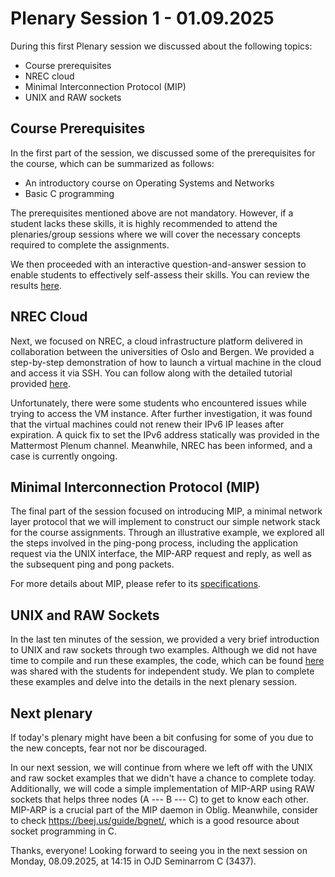 # Plenary Session 1 - 01.09.2025 #


During this first Plenary session we discussed about the following
topics:

* Course prerequisites
* NREC cloud
* Minimal Interconnection Protocol (MIP)
* UNIX and RAW sockets

## Course Prerequisites ##

In the first part of the session, we discussed some of the
prerequisites for the course, which can be summarized as follows:

* An introductory course on Operating Systems and Networks
* Basic C programming

The prerequisites mentioned above are not mandatory. However, if a
student lacks these skills, it is highly recommended to attend the
plenaries/group sessions where we will cover the necessary concepts
required to complete the assignments.

We then proceeded with an interactive question-and-answer session to
enable students to effectively self-assess their skills. You can
review the results
[here](https://github.com/kristjoc/plenaries-in3230-in4230-h25/blob/main/p1_01-09-2025/menti-in3230-in4230-h25.pdf).

## NREC Cloud ##

Next, we focused on NREC, a cloud infrastructure platform delivered in
collaboration between the universities of Oslo and Bergen. We provided
a step-by-step demonstration of how to launch a virtual machine in the
cloud and access it via SSH. You can follow along with the detailed
tutorial provided
[here](https://www.uio.no/studier/emner/matnat/ifi/IN3230/h25/obligatorisk-oppgave/running-your-vm-on-nrec.html).

Unfortunately, there were some students who encountered issues while
trying to access the VM instance. After further investigation, it was
found that the virtual machines could not renew their IPv6 IP leases
after expiration. A quick fix to set the IPv6 address statically was
provided in the Mattermost Plenum channel. Meanwhile, NREC has been
informed, and a case is currently ongoing.

## Minimal Interconnection Protocol (MIP) ##

The final part of the session focused on introducing MIP, a minimal
network layer protocol that we will implement to construct our simple
network stack for the course assignments. Through an illustrative
example, we explored all the steps involved in the ping-pong process,
including the application request via the UNIX interface, the MIP-ARP
request and reply, as well as the subsequent ping and pong packets.

For more details about MIP, please refer to its
[specifications](https://www.uio.no/studier/emner/matnat/ifi/IN3230/h25/obligatorisk-oppgave/ispec-mip-2025.txt).

## UNIX and RAW Sockets

In the last ten minutes of the session, we provided a very brief
introduction to UNIX and raw sockets through two examples. Although we
did not have time to compile and run these examples, the code, which
can be found
[here](https://github.com/kristjoc/plenaries-in3230-in4230-h25/tree/main/p1_01-09-2025/sockets)
was shared with the students for independent study. We plan to
complete these examples and delve into the details in the next plenary
session.

## Next plenary ##

If today's plenary might have been a bit confusing for some of you due to the
new concepts, fear not nor be discouraged.

In our next session, we will continue from where we left off with the
UNIX and raw socket examples that we didn't have a chance to complete
today. Additionally, we will code a simple implementation of MIP-ARP
using RAW sockets that helps three nodes (A --- B --- C) to get to
know each other. MIP-ARP is a crucial part of the MIP daemon in Oblig.
Meanwhile, consider to check <https://beej.us/guide/bgnet/>, which is
a good resource about socket programming in C.

Thanks, everyone! Looking forward to seeing you in the next session on
Monday, 08.09.2025, at 14:15 in OJD Seminarrom C (3437).
